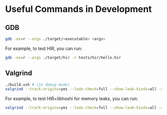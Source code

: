 # Useful Commands in Development

## GDB

```sh
gdb -ex=r --args ./target/<executable> <args>
```

For example, to test HIR, you can run:

```sh
gdb -ex=r --args ./target/hir -r tests/hir/hello.hir
```

## Valgrind

```sh
./build.vsh # (in debug mode)
valgrind --track-origins=yes --leak-check=full --show-leak-kinds=all -s <file and options here>
```

For example, to test HIR+libhoshi for memory leaks, you can run:

```sh
valgrind --track-origins=yes --leak-check=full --show-leak-kinds=all -s ./target/hir -r ./tests/hir/hello.hir
```
